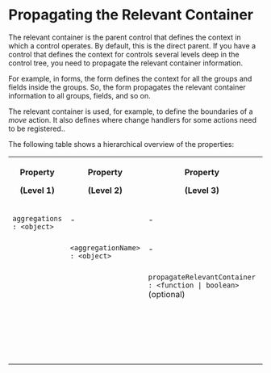 <!-- loio888661cf00364c5c8067b7fd813a2bff -->

# Propagating the Relevant Container

The relevant container is the parent control that defines the context in which a control operates. By default, this is the direct parent. If you have a control that defines the context for controls several levels deep in the control tree, you need to propagate the relevant container information.

For example, in forms, the form defines the context for all the groups and fields inside the groups. So, the form propagates the relevant container information to all groups, fields, and so on.

The relevant container is used, for example, to define the boundaries of a *move* action. It also defines where change handlers for some actions need to be registered..

The following table shows a hierarchical overview of the properties:


<table>
<tr>
<th valign="top">

Property

\(Level 1\)

</th>
<th valign="top">

Property

\(Level 2\)

</th>
<th valign="top">

Property

\(Level 3\)

</th>
<th valign="top">

Description

</th>
</tr>
<tr>
<td valign="top" rowspan="3">

`aggregations : <object>`

</td>
<td valign="top">

\-

</td>
<td valign="top">

\-

</td>
<td valign="top">

\-

</td>
</tr>
<tr>
<td valign="top" rowspan="2">

`<aggregationName> : <object>`

</td>
<td valign="top">

\-

</td>
<td valign="top">

\-

</td>
</tr>
<tr>
<td valign="top">

`propagateRelevantContainer : <function | boolean>` \(optional\)

</td>
<td valign="top">

Defines that this control is the relevant container for all successor elements.

</td>
</tr>
</table>

